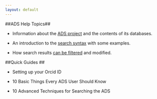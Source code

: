 ```yaml
---
layout: default
---
```


##ADS Help Topics##

   * Information about the [ADS project](about/index.html) and the contents of its databases.
   
   * An introduction to the [search syntax](search-syntax/index.html) with some examples.
   
   * How search results [can be filtered](filter/index.html) and modified.



##Quick Guides ##

   * Setting up your Orcid ID

   * 10 Basic Things Every ADS User Should Know

   * 10 Advanced Techniques for Searching the ADS

  